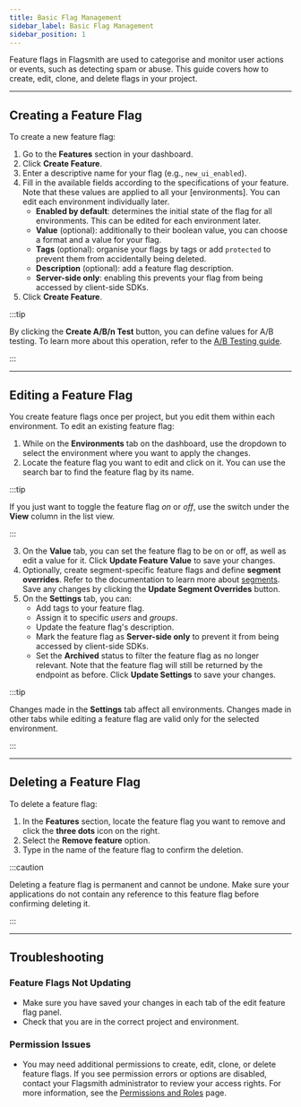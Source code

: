 ```yaml
---
title: Basic Flag Management
sidebar_label: Basic Flag Management
sidebar_position: 1
---
```


Feature flags in Flagsmith are used to categorise and monitor user actions or events, such as detecting spam or abuse. This guide covers how to create, edit, clone, and delete flags in your project.

---

## Creating a Feature Flag

To create a new feature flag:

1. Go to the **Features** section in your dashboard.
2. Click **Create Feature**.
3. Enter a descriptive name for your flag (e.g., `new_ui_enabled`).
4. Fill in the available fields according to the specifications of your feature. Note that these values are applied to all your [environments]. You can edit each environment individually later.
    - **Enabled by default**: determines the initial state of the flag for all environments. This can be edited for each environment later.
    - **Value** (optional): additionally to their boolean value, you can choose a format and a value for your flag.
    - **Tags** (optional): organise your flags by tags or add `protected` to prevent them from accidentally being deleted.
    - **Description** (optional): add a feature flag description.
    - **Server-side only**: enabling this prevents your flag from being accessed by client-side SDKs.
5. Click **Create Feature**.

:::tip

By clicking the **Create A/B/n Test** button, you can define values for A/B testing. To learn more about this operation, refer to the [A/B Testing guide](../advanced-use/ab-testing).

:::

---

## Editing a Feature Flag

You create feature flags once per project, but you edit them within each environment. To edit an existing feature flag:

1. While on the **Environments** tab on the dashboard, use the dropdown to select the environment where you want to apply the changes.
2. Locate the feature flag you want to edit and click on it. You can use the search bar to find the feature flag by its name.

:::tip

If you just want to toggle the feature flag *on* or *off*, use the switch under the **View** column in the list view.

:::

3. On the **Value** tab, you can set the feature flag to be on or off, as well as edit a value for it. Click **Update Feature Value** to save your changes.
4. Optionally, create segment-specific feature flags and define **segment overrides**. Refer to the documentation to learn more about [segments](../basic-features/segments.md). Save any changes by clicking the **Update Segment Overrides** button.
5. On the **Settings** tab, you can:
    - Add tags to your feature flag.
    - Assign it to specific *users* and *groups*.
    - Update the feature flag's description.
    - Mark the feature flag as **Server-side only** to prevent it from being accessed by client-side SDKs.
    - Set the **Archived** status to filter the feature flag as no longer relevant. Note that the feature flag will still be returned by the endpoint as before.
  Click **Update Settings** to save your changes.

:::tip

Changes made in the **Settings** tab affect all environments. Changes made in other tabs while editing a feature flag are valid only for the selected environment.

:::

---

## Deleting a Feature Flag

To delete a feature flag:

1. In the **Features** section, locate the feature flag you want to remove and click the **three dots** icon on the right.
2. Select the **Remove feature** option.
3. Type in the name of the feature flag to confirm the deletion.

:::caution

Deleting a feature flag is permanent and cannot be undone. Make sure your applications do not contain any reference to this feature flag before confirming deleting it.

:::

---

## Troubleshooting

### Feature Flags Not Updating

- Make sure you have saved your changes in each tab of the edit feature flag panel.
- Check that you are in the correct project and environment.

### Permission Issues

- You may need additional permissions to create, edit, clone, or delete feature flags. If you see permission errors or options are disabled, contact your Flagsmith administrator to review your access rights. For more information, see the [Permissions and Roles](../system-administration/rbac.md) page.
